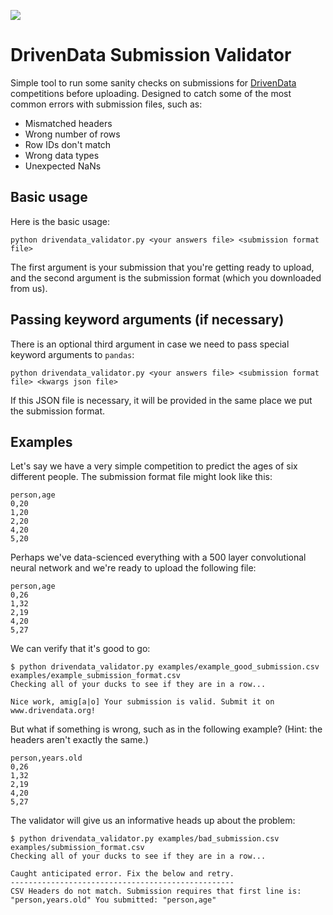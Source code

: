 ![](https://drivendata.s3.amazonaws.com/images/drivendata.png)

DrivenData Submission Validator
===============================

Simple tool to run some sanity checks on submissions for [DrivenData](http://www.drivendata.org/) competitions before uploading. Designed to catch some of the most common errors with submission files, such as:

  * Mismatched headers
  * Wrong number of rows
  * Row IDs don't match
  * Wrong data types
  * Unexpected NaNs


Basic usage
-----------

Here is the basic usage:

    python drivendata_validator.py <your answers file> <submission format file>

The first argument is your submission that you're getting ready to upload, and the second argument is the submission format (which you downloaded from us).


Passing keyword arguments (if necessary)
----------------------------------------

There is an optional third argument in case we need to pass special keyword arguments to `pandas`:

    python drivendata_validator.py <your answers file> <submission format file> <kwargs json file>

If this JSON file is necessary, it will be provided in the same place we put the submission format.


Examples
--------

Let's say we have a very simple competition to predict the ages of six different people. The submission format file might look like this:

    person,age
    0,20
    1,20
    2,20
    4,20
    5,20

Perhaps we've data-scienced everything with a 500 layer convolutional neural network and we're ready to upload the following file:

    person,age
    0,26
    1,32
    2,19
    4,20
    5,27

We can verify that it's good to go:

    $ python drivendata_validator.py examples/example_good_submission.csv examples/example_submission_format.csv 
    Checking all of your ducks to see if they are in a row...
    
    Nice work, amig[a|o] Your submission is valid. Submit it on www.drivendata.org!

But what if something is wrong, such as in the following example? (Hint: the headers aren't exactly the same.)

    person,years.old
    0,26
    1,32
    2,19
    4,20
    5,27
    
The validator will give us an informative heads up about the problem:

    $ python drivendata_validator.py examples/bad_submission.csv examples/submission_format.csv 
    Checking all of your ducks to see if they are in a row...
    
    Caught anticipated error. Fix the below and retry.
    --------------------------------------------------
    CSV Headers do not match. Submission requires that first line is: "person,years.old" You submitted: "person,age"
